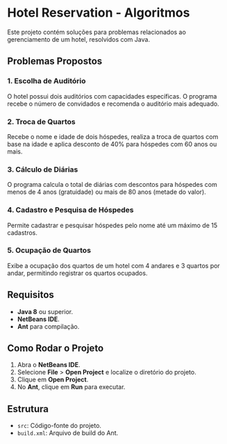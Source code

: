# Hotel Reservation - Algoritmos

Este projeto contém soluções para problemas relacionados ao gerenciamento de um hotel, resolvidos com Java.

## Problemas Propostos

### 1. Escolha de Auditório
O hotel possui dois auditórios com capacidades específicas. O programa recebe o número de convidados e recomenda o auditório mais adequado.

### 2. Troca de Quartos
Recebe o nome e idade de dois hóspedes, realiza a troca de quartos com base na idade e aplica desconto de 40% para hóspedes com 60 anos ou mais.

### 3. Cálculo de Diárias
O programa calcula o total de diárias com descontos para hóspedes com menos de 4 anos (gratuidade) ou mais de 80 anos (metade do valor).

### 4. Cadastro e Pesquisa de Hóspedes
Permite cadastrar e pesquisar hóspedes pelo nome até um máximo de 15 cadastros.

### 5. Ocupação de Quartos
Exibe a ocupação dos quartos de um hotel com 4 andares e 3 quartos por andar, permitindo registrar os quartos ocupados.

## Requisitos

- **Java 8** ou superior.
- **NetBeans IDE**.
- **Ant** para compilação.

## Como Rodar o Projeto

1. Abra o **NetBeans IDE**.
2. Selecione **File** > **Open Project** e localize o diretório do projeto.
3. Clique em **Open Project**.
4. No **Ant**, clique em **Run** para executar.

## Estrutura
- `src`: Código-fonte do projeto.
- `build.xml`: Arquivo de build do Ant.
